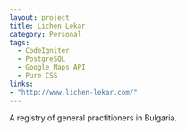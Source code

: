 ```yaml
---
layout: project
title: Lichen Lekar
category: Personal
tags:
  - CodeIgniter
  - PostgreSQL
  - Google Maps API
  - Pure CSS
links:
- "http://www.lichen-lekar.com/"
---
```


A registry of general practitioners in Bulgaria.
